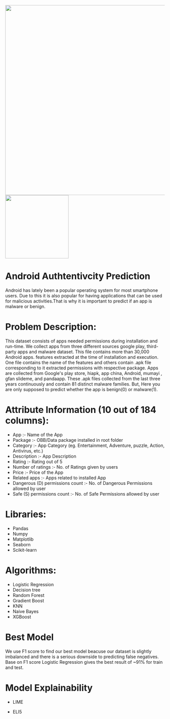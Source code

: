 <img src = "https://github.com/tommyod/awesome-pandas/blob/master/img/awesome_pandas.png" width ="600"/> <img src = "https://raw.githubusercontent.com/scikit-learn/scikit-learn/main/doc/logos/scikit-learn-logo.png" width ="200"/>
# Android Authtentivcity Prediction
Android has lately been a popular operating system for most smartphone users. Due to this it is also popular for having applications that can be used for malicious activities.That is why it is important to predict if an app is malware or benign.

# Problem Description:
This dataset consists of apps needed permissions during installation and run-time. We collect apps from three different sources google play, third-party apps and malware dataset. This file contains more than 30,000 Android apps. features extracted at the time of installation and execution. One file contains the name of the features and others contain .apk file corresponding to it extracted permissions with respective package. Apps are collected from Google's play store, hiapk, app china, Android, mumayi , gfan slideme, and pandaapp. These .apk files collected from the last three years continuously and contain 81 distinct malware families. But, Here you are only supposed to predict whether the app is benign(0) or malware(1).

# Attribute Information (10 out of 184 columns):
  * App :- Name of the App
  * Package :- OBB/Data package installed in root folder
  * Category :- App Category (eg. Entertainment, Adventure, puzzle, Action, Antivirus, etc.)
  * Description :- App Description
  * Rating :- Rating out of 5
  * Number of ratings :- No. of Ratings given by users
  * Price :- Price of the App
  * Related apps :- Apps related to installed App
  * Dangerous (D) permissions count :- No. of Dangerous Permissions allowed by user
  * Safe (S) permissions count :- No. of Safe Permissions allowed by user
# Libraries:
  * Pandas
  * Numpy
  * Matplotlib
  * Seaborn
  * Scikit-learn
  
# Algorithms:
  * Logistic Regression
  * Decision tree
  * Random Forest
  * Gradient Boost
  * KNN
  * Naive Bayes
  * XGBoost

# Best Model
  We use F1 score to find our best model beacuse our dataset is slightly imbalanced and there is a serious downside to predicting false negatives. Base on F1 score Logistic Regression gives the best result of ~91% for train and test.
 # Model Explainability
  * LIME
 
  * ELI5
